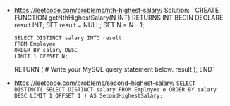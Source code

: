 - https://leetcode.com/problems/nth-highest-salary/
Solution:
`
CREATE FUNCTION getNthHighestSalary(N INT) RETURNS INT
BEGIN
  DECLARE result INT;
      SET result = NULL;
      SET N = N - 1;

      SELECT DISTINCT salary INTO result
      FROM Employee
      ORDER BY salary DESC
      LIMIT 1 OFFSET N;
  RETURN (
      # Write your MySQL query statement below.
      result
  );
END`

- https://leetcode.com/problems/second-highest-salary/
`
SELECT DISTINCT(
  SELECT DISTINCT salary FROM Employee e
  ORDER BY salary DESC LIMIT 1 OFFSET 1
) AS SecondHighestSalary;
`